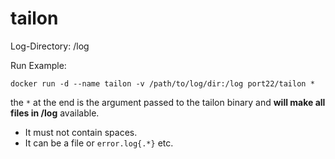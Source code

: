 # tailon

Log-Directory:  /log

Run Example: 

`docker run -d --name tailon -v /path/to/log/dir:/log port22/tailon *`

the `*` at the end is the argument passed to the tailon binary and **will make all files in /log** available.
  - It must not contain spaces.  
  - It can be a file or `error.log{.*}` etc.
